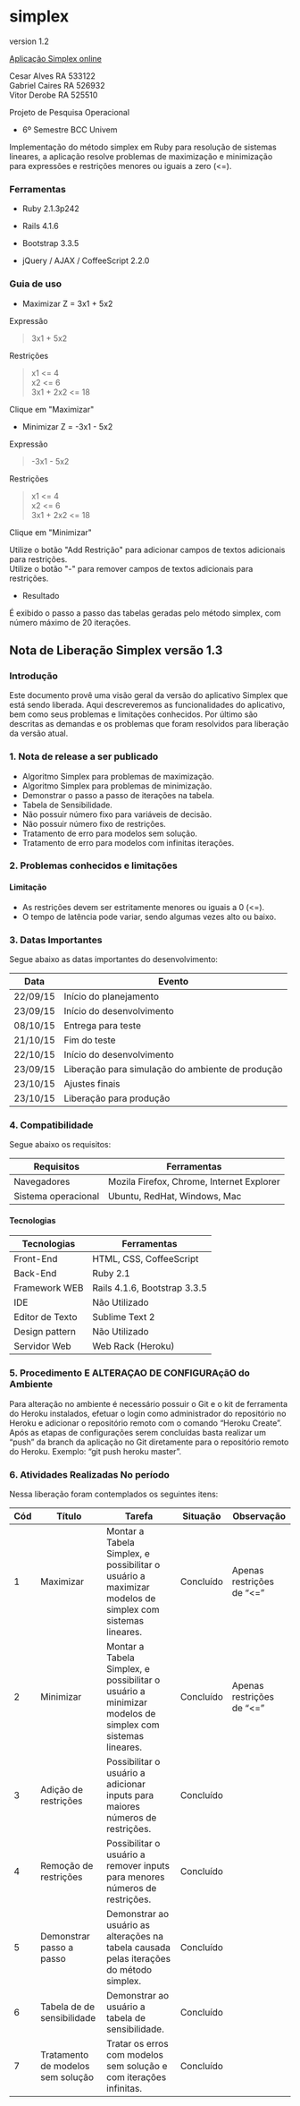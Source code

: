 # simplex

version 1.2

[Aplicação Simplex online](https://fierce-bayou-1370.herokuapp.com)

Cesar Alves    RA 533122  
Gabriel Caires RA 526932  
Vitor Derobe   RA 525510  

Projeto de Pesquisa Operacional  
 - 6º Semestre BCC Univem  

Implementação do método simplex em Ruby para resolução de sistemas lineares, a aplicação resolve problemas de
maximização e minimização para expressões e restrições menores ou iguais a zero (<=).  


### Ferramentas  

- Ruby 2.1.3p242  

- Rails 4.1.6  

- Bootstrap 3.3.5  

- jQuery / AJAX / CoffeeScript 2.2.0  

### Guia de uso  

- Maximizar Z = 3x1 + 5x2  

Expressão  
> 3x1 + 5x2  

Restrições  
> x1 <= 4  
> x2 <= 6  
> 3x1 + 2x2 <= 18  

Clique em "Maximizar"  

- Minimizar Z = -3x1 - 5x2  

Expressão  
> -3x1 - 5x2  

Restrições  
> x1 <= 4  
> x2 <= 6  
> 3x1 + 2x2 <= 18  

Clique em "Minimizar"  

Utilize o botão "Add Restrição" para adicionar campos de textos adicionais para restrições.  
Utilize o botão "-" para remover campos de textos adicionais para restrições.  

- Resultado  

É exibido o passo a passo das tabelas geradas pelo método simplex, com número máximo de 20 iterações.  

## Nota de Liberação Simplex versão 1.3	

### Introdução
Este documento provê uma visão geral da versão do aplicativo Simplex que está sendo liberada. Aqui descreveremos as funcionalidades do aplicativo, bem como seus problemas e limitações conhecidos. Por último são descritas as demandas e os problemas que foram resolvidos para liberação da versão atual.

### 1. Nota de release a ser publicado
- Algoritmo Simplex para problemas de maximização.
- Algoritmo Simplex para problemas de minimização.
- Demonstrar o passo a passo de iterações na tabela.
- Tabela de Sensibilidade.
- Não possuir número fixo para variáveis de decisão.
- Não possuir número fixo de restrições.
- Tratamento de erro para modelos sem solução.
- Tratamento de erro para modelos com infinitas iterações. 

### 2. Problemas conhecidos e limitações
#### Limitação
- As restrições devem ser estritamente menores ou iguais a 0 (<=).
- O tempo de latência pode variar, sendo algumas vezes alto ou baixo.

### 3. Datas Importantes
Segue abaixo as datas importantes do desenvolvimento:

Data  | Evento
------------- | -------------
22/09/15  | Início do planejamento
23/09/15  | Início do desenvolvimento
08/10/15  | Entrega para teste
21/10/15  | Fim do teste
22/10/15  | Início do desenvolvimento
23/09/15  | Liberação para simulação do ambiente de produção
23/10/15  | Ajustes finais
23/10/15  | Liberação para produção

### 4. Compatibilidade
Segue abaixo os requisitos:

Requisitos  | Ferramentas
------------- | -------------
Navegadores  | Mozila Firefox, Chrome, Internet Explorer
Sistema operacional  | Ubuntu, RedHat, Windows, Mac

#### Tecnologias

Tecnologias  | Ferramentas
------------- | -------------
Front-End | HTML, CSS, CoffeeScript
Back-End | Ruby 2.1
Framework WEB | Rails 4.1.6, Bootstrap 3.3.5
IDE | Não Utilizado
Editor de Texto | Sublime Text 2
Design pattern | Não Utilizado
Servidor Web | Web Rack (Heroku)

### 5. Procedimento E ALTERAÇAO DE CONFIGURAçãO do Ambiente
Para alteração no ambiente é necessário possuir o Git e o kit de ferramenta do Heroku instalados, efetuar o login como administrador do repositório no Heroku e adicionar o repositório remoto com o comando “Heroku Create”. Após as etapas de configurações serem concluídas basta realizar um “push” da branch da aplicação no Git diretamente para o repositório remoto do Heroku. Exemplo: “git push heroku master”.

### 6. Atividades Realizadas No período
Nessa liberação foram contemplados os seguintes itens:

Cód | Título | Tarefa | Situação | Observação
------------- | ------------- | ------------- | ------------- | ------------- 
1 | Maximizar | Montar a Tabela Simplex, e possibilitar o usuário a maximizar modelos de simplex com sistemas lineares. | Concluído | Apenas restrições de “<=”
2 | Minimizar | Montar a Tabela Simplex, e possibilitar o usuário a minimizar modelos de simplex com sistemas lineares. | Concluído | Apenas restrições de “<=”
3 | Adição de restrições | Possibilitar o usuário a adicionar inputs para maiores números de restrições. | Concluído | |
4 | Remoção de restrições | Possibilitar o usuário a remover inputs para menores números de restrições. | Concluído | |
5 | Demonstrar passo a passo | Demonstrar ao usuário as alterações na tabela causada pelas iterações do método simplex. | Concluído | |
6 | Tabela de de sensibilidade | Demonstrar ao usuário a tabela de sensibilidade. | Concluído | |
7 | Tratamento de modelos sem solução | Tratar os erros com modelos sem solução e com iterações infinitas. | Concluído | |


